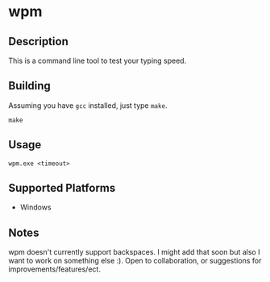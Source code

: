 # wpm

## Description

This is a command line tool to test your typing speed.

## Building

Assuming you have `gcc` installed, just type `make`.

```
make
```

## Usage

```
wpm.exe <timeout>
```

## Supported Platforms

* Windows

## Notes

wpm doesn't currently support backspaces. I might add that soon but also I want to work on something else :).
Open to collaboration, or suggestions for improvements/features/ect.